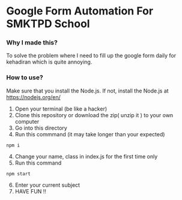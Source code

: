 # Google Form Automation For SMKTPD School

### Why I made this?
To solve the problem where I need to fill up the google form daily for kehadiran which is quite annoying.

### How to use?
Make sure that you install the Node.js.
If not, install the Node.js at https://nodejs.org/en/

1. Open your terminal (be like a hacker)
2. Clone this repository or download the zip( unzip it ) to your own computer
3. Go into this directory
3. Run this commmand (it may take longer than your expected)

```
npm i
```

4. Change your name, class in index.js for the first time only
5. Run this command 

```
npm start
```

6. Enter your current subject
7. HAVE FUN !!
